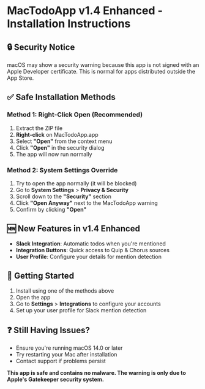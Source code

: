 # MacTodoApp v1.4 Enhanced - Installation Instructions

## 🔒 Security Notice
macOS may show a security warning because this app is not signed with an Apple Developer certificate. This is normal for apps distributed outside the App Store.

## ✅ Safe Installation Methods

### Method 1: Right-Click Open (Recommended)
1. Extract the ZIP file
2. **Right-click** on MacTodoApp.app
3. Select **"Open"** from the context menu
4. Click **"Open"** in the security dialog
5. The app will now run normally

### Method 2: System Settings Override
1. Try to open the app normally (it will be blocked)
2. Go to **System Settings** > **Privacy & Security**
3. Scroll down to the **"Security"** section
4. Click **"Open Anyway"** next to the MacTodoApp warning
5. Confirm by clicking **"Open"**

## 🆕 New Features in v1.4 Enhanced
- **Slack Integration**: Automatic todos when you're mentioned
- **Integration Buttons**: Quick access to Quip & Chorus sources
- **User Profile**: Configure your details for mention detection

## 🚀 Getting Started
1. Install using one of the methods above
2. Open the app
3. Go to **Settings** > **Integrations** to configure your accounts
4. Set up your user profile for Slack mention detection

## ❓ Still Having Issues?
- Ensure you're running macOS 14.0 or later
- Try restarting your Mac after installation
- Contact support if problems persist

**This app is safe and contains no malware. The warning is only due to Apple's Gatekeeper security system.**